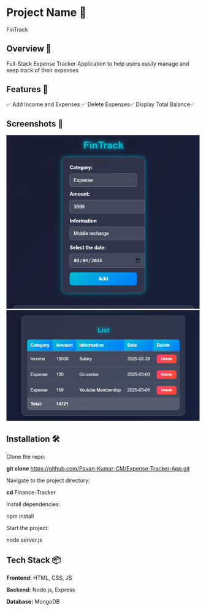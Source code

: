 ﻿# Project Name 🚀

FinTrack

## Overview 🌟 

Full-Stack Expense Tracker Application to help users easily manage and keep track of their expenses

## Features 🎯 

✅ Add Income and Expenses ✅  Delete Expenses✅ Display Total Balance✅

## Screenshots 📸 
  ![sample](img/img1.png)
  ![sample](img/img2.png)

## Installation 🛠️ 

Clone the repo:

**git clone** https://github.com/Pavan-Kumar-CM/Expense-Tracker-App.git

Navigate to the project directory:

**cd** Finance-Tracker

Install dependencies:

npm install 

Start the project:

node server.js

## Tech Stack 📦

**Frontend:** HTML, CSS, JS

**Backend:** Node.js, Express

**Database:** MongoDB
